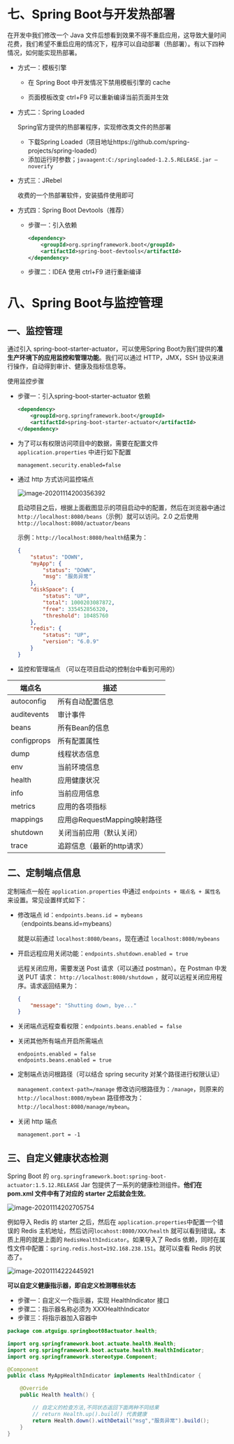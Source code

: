 # 七、Spring Boot与开发热部署

在开发中我们修改一个 Java 文件后想看到效果不得不重启应用，这导致大量时间花费，我们希望不重启应用的情况下，程序可以自动部署（热部署）。有以下四种情况，如何能实现热部署。



- 方式一：模板引擎

    - 在 Spring Boot 中开发情况下禁用模板引擎的 cache

    - 页面模板改变 ctrl+F9 可以重新编译当前页面并生效

- 方式二：Spring Loaded

    Spring官方提供的热部署程序，实现修改类文件的热部署

    - 下载Spring Loaded（项目地址https://github.com/spring-projects/spring-loaded）
    - 添加运行时参数；`javaagent:C:/springloaded-1.2.5.RELEASE.jar –noverify`

- 方式三：JRebel

    收费的一个热部署软件，安装插件使用即可

- 方式四：Spring Boot Devtools（推荐）

    - 步骤一：引入依赖

        ```xml
        <dependency>  
            <groupId>org.springframework.boot</groupId>  
            <artifactId>spring-boot-devtools</artifactId>   
        </dependency> 
        ```

    - 步骤二：IDEA 使用 ctrl+F9 进行重新编译

    

    

# 八、Spring Boot与监控管理

## 一、监控管理

通过引入 spring-boot-starter-actuator，可以使用Spring Boot为我们提供的**准生产环境下的应用监控和管理功能**。我们可以通过 HTTP，JMX，SSH 协议来进行操作，自动得到审计、健康及指标信息等。

使用监控步骤

- 步骤一：引入spring-boot-starter-actuator 依赖

    ```xml
    <dependency>
        <groupId>org.springframework.boot</groupId>
        <artifactId>spring-boot-starter-actuator</artifactId>
    </dependency>
    ```

- 为了可以有权限访问项目中的数据，需要在配置文件 `application.properties` 中进行如下配置

    ```properties
    management.security.enabled=false
    ```

- 通过 http 方式访问监控端点

    ![image-20201114200356392](FrameDay06_15%20%E5%BC%80%E5%8F%91%E7%83%AD%E9%83%A8%E7%BD%B2%E5%92%8C%E7%9B%91%E6%8E%A7%E7%AE%A1%E7%90%86.resource/image-20201114200356392.png)

     启动项目之后，根据上面截图显示的项目启动中的配置，然后在浏览器中通过 `http://localhost:8080/beans`（示例）就可以访问。2.0 之后使用 `http://localhost:8080/actuator/beans`

    示例：`http://localhost:8080/health`结果为：

    ```json
    {
        "status": "DOWN",
        "myApp": {
            "status": "DOWN",
            "msg": "服务异常"
        },
        "diskSpace": {
            "status": "UP",
            "total": 1000203087872,
            "free": 335452856320,
            "threshold": 10485760
        },
        "redis": {
            "status": "UP",
            "version": "6.0.9"
        }
    }
    ```

- 监控和管理端点 （可以在项目启动的控制台中看到可用的）

| **端点名**  | **描述**                    |
| ----------- | --------------------------- |
| autoconfig  | 所有自动配置信息            |
| auditevents | 审计事件                    |
| beans       | 所有Bean的信息              |
| configprops | 所有配置属性                |
| dump        | 线程状态信息                |
| env         | 当前环境信息                |
| health      | 应用健康状况                |
| info        | 当前应用信息                |
| metrics     | 应用的各项指标              |
| mappings    | 应用@RequestMapping映射路径 |
| shutdown    | 关闭当前应用（默认关闭）    |
| trace       | 追踪信息（最新的http请求）  |

## 二、定制端点信息

定制端点一般在 `application.properties` 中通过 `endpoints + 端点名 + 属性名` 来设置。常见设置样式如下：

- 修改端点 id：`endpoints.beans.id = mybeans`（endpoints.beans.id=mybeans）

    就是以前通过 	`localhost:8080/beans`，现在通过 `localhost:8080/mybeans`		

- 开启远程应用关闭功能：`endpoints.shutdown.enabled = true`

    远程关闭应用，需要发送 Post 请求（可以通过 postman）。在 Postman 中发送 PUT 请求：	`http://localhost:8080/shutdown`	，就可以远程关闭应用程序。请求返回结果为：

    ```json
    {
        "message": "Shutting down, bye..."
    }
    ```

- 关闭端点远程查看权限：`endpoints.beans.enabled = false`

- 关闭其他所有端点开启所需端点

    ```properties
    endpoints.enabled = false
    endpoints.beans.enabled = true
    ```

- 定制端点访问根路径（可以结合 spring security 对某个路径进行权限认证）

    `management.context-path=/manage` 修改访问根路径为：`/manage`，则原来的 `http://localhost:8080/mybean` 路径修改为：`http://localhost:8080/manage/mybean`。

- 关闭 http 端点

    `management.port = -1`

## 三、自定义健康状态检测

Spring Boot 的 `org.springframework.boot:spring-boot-actuator:1.5.12.RELEASE` Jar 包提供了一系列的健康检测组件。**他们在 pom.xml 文件中有了对应的 starter 之后就会生效**。

![image-20201114202705754](FrameDay06_15%20%E5%BC%80%E5%8F%91%E7%83%AD%E9%83%A8%E7%BD%B2%E5%92%8C%E7%9B%91%E6%8E%A7%E7%AE%A1%E7%90%86.resource/image-20201114202705754.png)

例如导入 Redis 的 starter 之后，然后在 `application.properties`中配置一个错误的 Redis 主机地址，然后访问`locahost:8080/XXX/health` 就可以看到错误。本质上用的就是上面的  `RedisHealthIndicator`。如果导入了 Redis 依赖，同时在属性文件中配置：`spring.redis.host=192.168.238.151`。就可以查看 Redis 的状态了。

![image-20201114222445921](FrameDay06_15%20%E5%BC%80%E5%8F%91%E7%83%AD%E9%83%A8%E7%BD%B2%E5%92%8C%E7%9B%91%E6%8E%A7%E7%AE%A1%E7%90%86.resource/image-20201114222445921.png)





**可以自定义健康指示器，即自定义检测哪些状态**

- 步骤一：自定义一个指示器，实现 HealthIndicator 接口
- 步骤二：指示器名称必须为 XXXHealthIndicator
- 步骤三：将指示器加入容器中

```java
package com.atguigu.springboot08actuator.health;

import org.springframework.boot.actuate.health.Health;
import org.springframework.boot.actuate.health.HealthIndicator;
import org.springframework.stereotype.Component;

@Component
public class MyAppHealthIndicator implements HealthIndicator {

    @Override
    public Health health() {

        // 自定义的检查方法,不同状态返回下面两种不同结果
        // return Health.up().build() 代表健康
        return Health.down().withDetail("msg","服务异常").build();
    }
}

```
